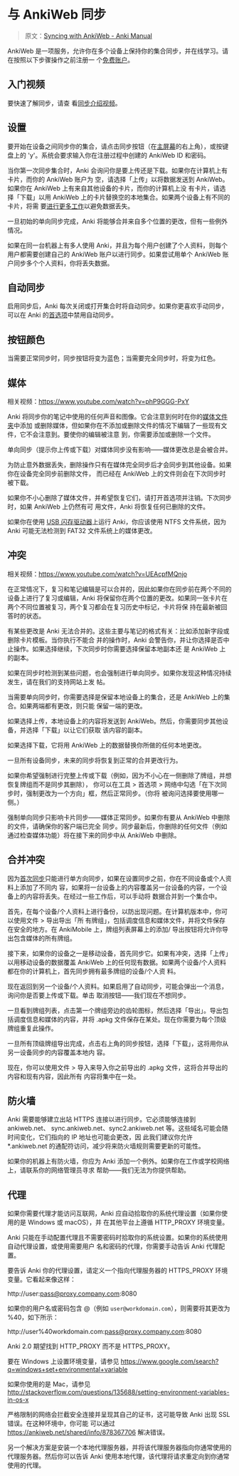 # 与 AnkiWeb 同步

> 原文：[Syncing with AnkiWeb - Anki Manual](https://docs.ankiweb.net/syncing.html)

<!-- toc -->

AnkiWeb 是一项服务，允许你在多个设备上保持你的集合同步，并在线学习。请在按照以下步骤操作之前注册一
个[免费账户](https://ankiweb.net/)。

## 入门视频

要快速了解同步，请查
看[同步介绍视频](https://www.youtube.com/watch?v=YkiM4DPzSVc&list=PLGgmaKOIHykFoomqkBJAyGiDQ2kyiuTao&yt:cc=on)。

## 设置

要开始在设备之间同步你的集合，请点击同步按钮（在[主屏幕](studying.md#牌组)的右上角），或按键盘上的
'y'。系统会要求输入你在注册过程中创建的 AnkiWeb ID 和密码。

当你第一次同步集合时，Anki 会询问你是要上传还是下载。如果你在计算机上有卡片，而你的 AnkiWeb 账户为
空，请选择「上传」以将数据发送到 AnkiWeb。如果你在 AnkiWeb 上有来自其他设备的卡片，而你的计算机上没
有卡片，请选择「下载」以用 AnkiWeb 上的卡片替换空的本地集合。如果两个设备上有不同的卡片，将需
要[进行更多工作](#合并冲突)以避免数据丢失。

一旦初始的单向同步完成，Anki 将能够合并来自多个位置的更改，但有一些例外情况。

如果在同一台机器上有多人使用 Anki，并且为每个用户创建了个人资料，则每个用户都需要创建自己的 AnkiWeb
账户以进行同步。如果尝试用单个 AnkiWeb 账户同步多个个人资料，你将丢失数据。

## 自动同步

启用同步后，Anki 每次关闭或打开集合时将自动同步。如果你更喜欢手动同步，可以在 Anki
的[首选项](preferences.md#同步)中禁用自动同步。

## 按钮颜色

当需要正常同步时，同步按钮将变为蓝色；当需要完全同步时，将变为红色。

## 媒体

相关视频：<https://www.youtube.com/watch?v=phP9GGG-PxY>

Anki 将同步你的笔记中使用的任何声音和图像。它会注意到何时在你的[媒体文件夹](files.md#文件位置)中添加
或删除媒体，但如果你在不添加或删除文件的情况下编辑了一些现有文件，它不会注意到。要使你的编辑被注意
到，你需要添加或删除一个文件。

单向同步（提示你上传或下载）对媒体同步没有影响——媒体更改总是会被合并。

为防止意外数据丢失，删除操作只有在媒体完全同步后才会同步到其他设备。如果你在设备完全同步前删除文件，
而已经在 AnkiWeb 上的文件则会在下次同步时被下载。

如果你不小心删除了媒体文件，并希望恢复它们，请打开首选项并注销。下次同步时，如果 AnkiWeb 上仍然有可
用文件，Anki 将恢复任何已删除的文件。

如果你在使用 [USB 闪存驱动器](files.md#从闪存驱动器运行)上运行 Anki，你应该使用 NTFS 文件系统，因为
Anki 可能无法检测到 FAT32 文件系统上的媒体更改。

## 冲突

相关视频：<https://www.youtube.com/watch?v=UEAcpfMQnjo>

在正常情况下，复习和笔记编辑是可以合并的，因此如果你在同步前在两个不同的设备上进行了复习或编辑，Anki
将保留你在两个位置的更改。如果同一张卡片在两个不同位置被复习，两个复习都会在复习历史中标记，卡片将保
持在最新被回答时的状态。

有某些更改是 Anki 无法合并的。这些主要与笔记的格式有关：比如添加新字段或删除卡片模板。当你执行不能合
并的操作时，Anki 会警告你，并让你选择是否中止操作。如果选择继续，下次同步时你需要选择保留本地副本还
是 AnkiWeb 上的副本。

如果在同步时检测到某些问题，也会强制进行单向同步。如果你发现这种情况持续发生，请在我们的支持网站上发
帖。

当需要单向同步时，你需要选择是保留本地设备上的集合，还是 AnkiWeb 上的集合。如果两端都有更改，则只能
保留一端的更改。

如果选择上传，本地设备上的内容将发送到 AnkiWeb。然后，你需要同步其他设备，并选择「下载」以让它们获取
该内容的副本。

如果选择下载，它将用 AnkiWeb 上的数据替换你所做的任何本地更改。

一旦所有设备同步，未来的同步将恢复到正常的合并更改行为。

如果你希望强制进行完整上传或下载（例如，因为不小心在一侧删除了牌组，并想恢复牌组而不是同步其删除），
你可以在工具 &gt; 首选项 &gt; 网络中勾选「在下次同步时，强制更改为一个方向」框，然后正常同步。（你将
被询问选择要使用哪一侧。）

强制单向同步只影响卡片同步——媒体正常同步。如果你有要从 AnkiWeb 中删除的文件，请确保你的客户端已完全
同步。同步最新后，你删除的任何文件（例如通过检查媒体功能）将在接下来的同步中从 AnkiWeb 中删除。

## 合并冲突

因为[首次同步](#设置)只能进行单方向同步，如果在设置同步之前，你在不同设备或个人资料上添加了不同内
容，如果将一台设备上的内容覆盖另一台设备的内容，一个设备上的内容将丢失。在经过一些工作后，可以手动将
数据合并到一个集合中。

首先，在每个设备/个人资料上进行备份，以防出现问题。在计算机版本中，你可以使用文件 &gt; 导出导出「所
有牌组」，包括调度信息和媒体文件，并将文件保存在安全的地方。在 AnkiMobile 上，牌组列表屏幕上的添加/
导出按钮将允许你导出包含媒体的所有牌组。

接下来，如果你的设备之一是移动设备，首先同步它。如果有冲突，选择「上传」以用移动设备的数据覆盖
AnkiWeb 上的任何现有数据。如果两个设备/个人资料都在你的计算机上，首先同步拥有最多牌组的设备/个人资
料。

现在返回到另一个设备/个人资料。如果启用了自动同步，可能会弹出一个消息，询问你是否要上传或下载。单击
取消按钮——我们现在不想同步。

一旦看到牌组列表，点击第一个牌组旁边的齿轮图标，然后选择「导出」。导出包括调度信息和媒体的内容，并将
.apkg 文件保存在某处。现在你需要为每个顶级牌组重复此操作。

一旦所有顶级牌组导出完成，点击右上角的同步按钮，选择「下载」，这将用你从另一设备同步的内容覆盖本地内
容。

现在，你可以使用文件 &gt; 导入来导入你之前导出的 .apkg 文件，这将合并导出的内容和现有内容，因此所有
内容将集中在一处。

## 防火墙

Anki 需要能够建立出站 HTTPS 连接以进行同步。它必须能够连接到 ankiweb.net、
sync.ankiweb.net、sync2.ankiweb.net 等。这些域名可能会随时间变化，它们指向的 IP 地址也可能会更改，因
此我们建议你允许 \*.ankiweb.net 的通配符访问，减少将来防火墙规则需要更新的可能性。

如果你的机器上有防火墙，你应为 Anki 添加一个例外。如果你在工作或学校网络上，请联系你的网络管理员寻求
帮助——我们无法为你提供帮助。

## 代理

如果你需要代理才能访问互联网，Anki 应自动拾取你的系统代理设置（如果你使用的是 Windows 或 macOS），并
在其他平台上遵循 HTTP_PROXY 环境变量。

Anki 只能在手动配置代理且不需要密码时拾取你的系统设置。如果你的系统使用自动代理设置，或使用需要用户
名和密码的代理，你需要手动告诉 Anki 代理配置。

要告诉 Anki 你的代理设置，请定义一个指向代理服务器的 HTTPS_PROXY 环境变量。它看起来像这样：

http://user:pass@proxy.company.com:8080

如果你的用户名或密码包含 @（例如 `user@workdomain.com`），则需要将其更改为 %40，如下所示：

http://user%40workdomain.com:pass@proxy.company.com:8080

Anki 2.0 期望找到 HTTP_PROXY 而不是 HTTPS_PROXY。

要在 Windows 上设置环境变量，请参见
<https://www.google.com/search?q=windows+set+environmental+variable>

如果你使用的是 Mac，请参见
<http://stackoverflow.com/questions/135688/setting-environment-variables-in-os-x>

严格限制的网络会拦截安全连接并呈现其自己的证书，这可能导致 Anki 出现 SSL 错误。在这种环境中，你可能
可以通过 <https://ankiweb.net/shared/info/878367706> 解决错误。

另一个解决方案是安装一个本地代理服务器，并将该代理服务器指向你通常使用的代理服务器。然后你可以告诉
Anki 使用本地代理，该代理将请求重定向到你通常使用的代理。
